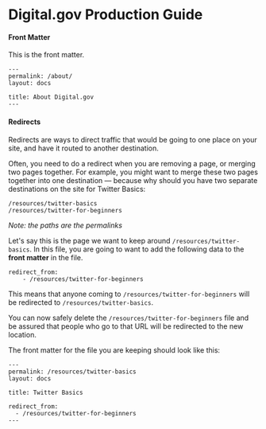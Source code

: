 # Digital.gov Production Guide

#### Front Matter
This is the front matter.
```
---
permalink: /about/
layout: docs

title: About Digital.gov
---
```

#### Redirects
Redirects are ways to direct traffic that would be going to one place on your site, and have it routed to another destination.

Often, you need to do a redirect when you are removing a page, or merging two pages together. For example, you might want to merge these two pages together into one destination — because why should you have two separate destinations on the site for Twitter Basics:

```
/resources/twitter-basics
/resources/twitter-for-beginners

```
_Note: the paths are the permalinks_

Let's say this is the page we want to keep around `/resources/twitter-basics`. In this file, you are going to want to add the following data to the **front matter** in the file.

```
redirect_from:
    - /resources/twitter-for-beginners
```

This means that anyone coming to `/resources/twitter-for-beginners` will be redirected to `/resources/twitter-basics`.

You can now safely delete the `/resources/twitter-for-beginners` file and be assured that people who go to that URL will be redirected to the new location.

The front matter for the file you are keeping should look like this:
```
---
permalink: /resources/twitter-basics
layout: docs

title: Twitter Basics

redirect_from:
  - /resources/twitter-for-beginners
---
```
